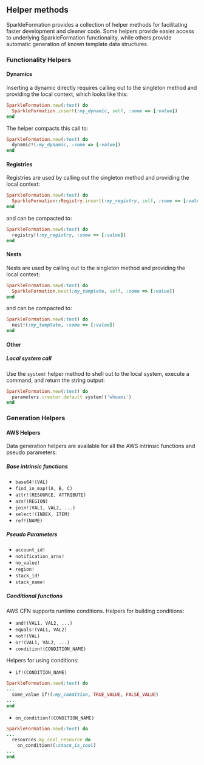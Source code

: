 ## Helper methods

SparkleFormation provides a collection of helper methods
for facilitating faster development and cleaner code. Some
helpers provide easier access to underlying SparkleFormation
functionality, while others provide automatic generation of
known template data structures.

### Functionality Helpers

#### Dynamics

Inserting a dynamic directly requires calling out to the
singleton method and providing the local context, which
looks like this:

```ruby
SparkleFormation.new(:test) do
  SparkleFormation.insert(:my_dynamic, self, :some => [:value])
end
```

The helper compacts this call to:

```ruby
SparkleFormation.new(:test) do
  dynamic!(:my_dynamic, :some => [:value])
end
```

#### Registries

Registries are used by calling out the singleton method and
providing the local context:

```ruby
SparkleFormation.new(:test) do
  SparkleFormation::Registry.insert(:my_registry, self, :some => [:value])
end
```

and can be compacted to:

```ruby
SparkleFormation.new(:test) do
  registry!(:my_registry, :some => [:value])
end
```

#### Nests

Nests are used by calling out to the singleton method and
providing the local context:

```ruby
SparkleFormation.new(:test) do
  SparkleFormation.nest(:my_template, self, :some => [:value])
end
```

and can be compacted to:

```ruby
SparkleFormation.new(:test) do
  nest!(:my_template, :some => [:value])
end
```

#### Other

##### Local system call

Use the `system!` helper method to shell out to the local system,
execute a command, and return the string output:

```ruby
SparkleFormation.new(:test) do
  parameters.creator.default system!('whoami')
end
```

### Generation Helpers

#### AWS Helpers

Data generation helpers are available for all the AWS
intrinsic functions and pseudo parameters:


##### Base intrinsic functions

* `base64!(VAL)`
* `find_in_map!(A, B, C)`
* `attr!(RESOURCE, ATTRIBUTE)`
* `azs!(REGION)`
* `join!(VAL1, VAL2, ...)`
* `select!(INDEX, ITEM)`
* `ref!(NAME)`

##### Pseudo Parameters

* `account_id!`
* `notification_arns!`
* `no_value!`
* `region!`
* `stack_id!`
* `stack_name!`

##### Conditional functions

AWS CFN supports runtime conditions. Helpers for building conditions:

* `and!(VAL1, VAL2, ...)`
* `equals!(VAL1, VAL2)`
* `not!(VAL)`
* `or!(VAL1, VAL2, ...)`
* `condition!(CONDITION_NAME)`

Helpers for using conditions:

* `if!(CONDITION_NAME)`

```ruby
SparkleFormation.new(:test) do
...
  some_value if!(:my_condition, TRUE_VALUE, FALSE_VALUE)
...
end
```

* `on_condition!(CONDITION_NAME)`

```ruby
SparkleFormation.new(:test) do
...
  resources.my_cool_resource do
    on_condition!(:stack_is_cool)
...
end
```
